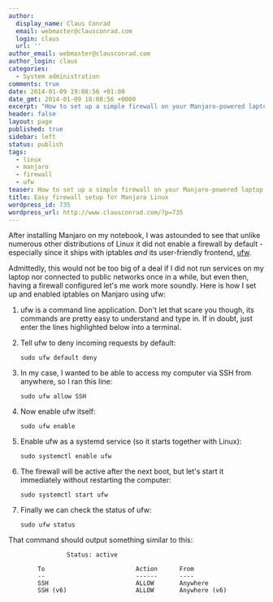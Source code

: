 ```yaml
---
author:
  display_name: Claus Conrad
  email: webmaster@clausconrad.com
  login: claus
  url: ''
author_email: webmaster@clausconrad.com
author_login: claus
categories:
  - System administration
comments: true
date: 2014-01-09 19:08:56 +01:00
date_gmt: 2014-01-09 18:08:56 +0000
excerpt: "How to set up a simple firewall on your Manjaro-powered laptop or desktop computer.\r\n\r\n"
header: false
layout: page
published: true
sidebar: left
status: publish
tags:
  - linux
  - manjaro
  - firewall
  - ufw
teaser: How to set up a simple firewall on your Manjaro-powered laptop or desktop computer.
title: Easy firewall setup for Manjaro Linux
wordpress_id: 735
wordpress_url: http://www.clausconrad.com/?p=735
---
```

After installing Manjaro on my notebook, I was astounded to see that unlike numerous other distributions of Linux it did not enable a firewall by default - especially since it ships with iptables _and_ its user-friendly frontend, [ufw](https://launchpad.net/ufw).

Admittedly, this would not be too big of a deal if I did not run services on my laptop nor connected to public networks once in a while, but even then, having a firewall configured let's me work more soundly. Here is how I set up and enabled iptables on Manjaro using ufw:

1. ufw is a command line application. Don't let that scare you though, its commands are pretty easy to understand and type in. If in doubt, just enter the lines highlighted below into a terminal.

2. Tell ufw to deny incoming requests by default:

   ```shell
   sudo ufw default deny
   ```

3. In my case, I wanted to be able to access my computer via SSH from anywhere, so I ran this line:

   ```shell
   sudo ufw allow SSH
   ```

4. Now enable ufw itself:

   ```shell
   sudo ufw enable
   ```

5. Enable ufw as a systemd service (so it starts together with Linux):

   ```shell
   sudo systemctl enable ufw
   ```

6. The firewall will be active after the next boot, but let's start it immediately without restarting the computer:

   ```shell
   sudo systemctl start ufw
   ```

7. Finally we can check the status of ufw:

   ```shell
   sudo ufw status
   ```

That command should output something similar to this:  

```
                Status: active
        
        To                         Action      From  
        --                         ------      ----  
        SSH                        ALLOW       Anywhere  
        SSH (v6)                   ALLOW       Anywhere (v6)
```

